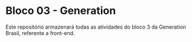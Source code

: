 # Bloco 03 - Generation
Este repositório armazenará todas as atividades do bloco 3 da Generation Brasil, referente a front-end.
